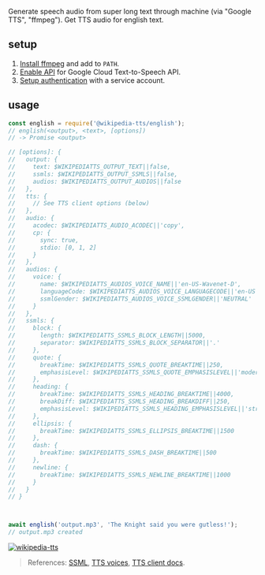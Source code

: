 Generate speech audio from super long text through machine (via "Google TTS", "ffmpeg").
Get TTS audio for english text.



## setup

1. [Install ffmpeg] and add to `PATH`.
2. [Enable API] for Google Cloud Text-to-Speech API.
3. [Setup authentication] with a service account.



## usage

```javascript
const english = require('@wikipedia-tts/english');
// english(<output>, <text>, [options])
// -> Promise <output>

// [options]: {
//   output: {
//     text: $WIKIPEDIATTS_OUTPUT_TEXT||false,
//     ssmls: $WIKIPEDIATTS_OUTPUT_SSMLS||false,
//     audios: $WIKIPEDIATTS_OUTPUT_AUDIOS||false
//   },
//   tts: {
//     // See TTS client options (below)
//   },
//   audio: {
//     acodec: $WIKIPEDIATTS_AUDIO_ACODEC||'copy',
//     cp: {
//       sync: true,
//       stdio: [0, 1, 2]
//     }
//   },
//   audios: {
//     voice: {
//       name: $WIKIPEDIATTS_AUDIOS_VOICE_NAME||'en-US-Wavenet-D',
//       languageCode: $WIKIPEDIATTS_AUDIOS_VOICE_LANGUAGECODE||'en-US',
//       ssmlGender: $WIKIPEDIATTS_AUDIOS_VOICE_SSMLGENDER||'NEUTRAL'
//     }
//   },
//   ssmls: {
//     block: {
//       length: $WIKIPEDIATTS_SSMLS_BLOCK_LENGTH||5000,
//       separator: $WIKIPEDIATTS_SSMLS_BLOCK_SEPARATOR||'.'
//     },
//     quote: {
//       breakTime: $WIKIPEDIATTS_SSMLS_QUOTE_BREAKTIME||250,
//       emphasisLevel: $WIKIPEDIATTS_SSMLS_QUOTE_EMPHASISLEVEL||'moderate'
//     },
//     heading: {
//       breakTime: $WIKIPEDIATTS_SSMLS_HEADING_BREAKTIME||4000,
//       breakDiff: $WIKIPEDIATTS_SSMLS_HEADING_BREAKDIFF||250,
//       emphasisLevel: $WIKIPEDIATTS_SSMLS_HEADING_EMPHASISLEVEL||'strong',
//     },
//     ellipsis: {
//       breakTime: $WIKIPEDIATTS_SSMLS_ELLIPSIS_BREAKTIME||1500
//     },
//     dash: {
//       breakTime: $WIKIPEDIATTS_SSMLS_DASH_BREAKTIME||500
//     },
//     newline: {
//       breakTime: $WIKIPEDIATTS_SSMLS_NEWLINE_BREAKTIME||1000
//     }
//   }
// }



await english('output.mp3', 'The Knight said you were gutless!');
// output.mp3 created
```


[![wikipedia-tts](https://i.imgur.com/Uu0KJ1U.jpg)](https://www.npmjs.com/package/wikipedia-tts)
> References: [SSML], [TTS voices], [TTS client docs].

[Install ffmpeg]: https://www.ffmpeg.org/download.html
[Enable API]: https://console.cloud.google.com/flows/enableapi?apiid=texttospeech.googleapis.com
[Setup authentication]: https://cloud.google.com/docs/authentication/getting-started
[SSML]: https://developers.google.com/actions/reference/ssml
[TTS voices]: https://cloud.google.com/text-to-speech/docs/voices
[TTS client docs]: https://cloud.google.com/nodejs/docs/reference/text-to-speech/0.1.x/v1beta1.TextToSpeechClient
